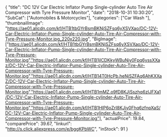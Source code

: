 {
	"title": "DC 12V Car Electric Inflator Pump Single-cylinder Auto Tire Air Compressor with Tyre Pressure Monitor",
	"date": "2018-10-31 10:30:20",
	"SubCat": ["Automobiles & Motorcycles"],
	"categories": ["Car Wash "],
	"thumbnailImage": "https://ae01.alicdn.com/kf/HTB1tbGYrBsmBKNjSZFsq6yXSVXao/DC-12V-Car-Electric-Inflator-Pump-Single-cylinder-Auto-Tire-Air-Compressor-with-Tyre-Pressure-Monitor.jpg_220x220.jpg",
	"BigImage": ["https://ae01.alicdn.com/kf/HTB1tbGYrBsmBKNjSZFsq6yXSVXao/DC-12V-Car-Electric-Inflator-Pump-Single-cylinder-Auto-Tire-Air-Compressor-with-Tyre-Pressure-Monitor.jpg","https://ae01.alicdn.com/kf/HTB1jlCDKkyWBuNjy0Fpq6yssXXaz/DC-12V-Car-Electric-Inflator-Pump-Single-cylinder-Auto-Tire-Air-Compressor-with-Tyre-Pressure-Monitor.jpg","https://ae01.alicdn.com/kf/HTB14T0HcPb.heNjSZFAq6AhKXXaZ/DC-12V-Car-Electric-Inflator-Pump-Single-cylinder-Auto-Tire-Air-Compressor-with-Tyre-Pressure-Monitor.jpg","https://ae01.alicdn.com/kf/HTB1mMZ.o9fD8KJjSszhq6zIJFXa1/DC-12V-Car-Electric-Inflator-Pump-Single-cylinder-Auto-Tire-Air-Compressor-with-Tyre-Pressure-Monitor.jpg","https://ae01.alicdn.com/kf/HTB1HlP6oZrI8KJjy0Fhq6zfnpXaS/DC-12V-Car-Electric-Inflator-Pump-Single-cylinder-Auto-Tire-Air-Compressor-with-Tyre-Pressure-Monitor.jpg"],
	"actualPrice": 19.84,
	"comparePrice": 39.67,
	"linkurl": "http://s.click.aliexpress.com/e/bggKPbWC",
	"inStock": 91
}
